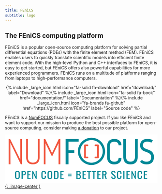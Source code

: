```yaml
---
title: FEniCS
subtitle: logo
---
```


## The FEniCS computing platform

FEniCS is a popular open-source computing platform for solving partial
differential equations (PDEs) with the finite element method (FEM). FEniCS enables users to quickly
translate scientific models into efficient finite element code. With the
high-level Python and C++ interfaces to FEniCS, it is easy to get
started, but FEniCS offers also powerful capabilities for more
experienced programmers. FEniCS runs on a multitude of platforms
ranging from laptops to high-performance computers.

<center>
{% include _large_icon.html icon="fa-solid fa-download" href="download/" label="Download"
%}{% include _large_icon.html icon="fa-solid fa-book" href="documentation/" label="Documentation"
%}{% include _large_icon.html icon="fa-brands fa-github" href="https://github.com/FEniCS" label="Source code"
%}
</center>

FEniCS is a [NumFOCUS](https://www.numfocus.org/) fiscally supported
project. If you like FEniCS and want to support our mission to produce
the best possible platform for open-source computing, consider making [a
donation](https://numfocus.salsalabs.org/donate-to-fenics/index.html) to our project.

[![NumFOCUS](/assets/img/numfocus.png){: .image-center }](https://www.numfocus.org/)
